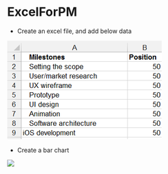# ExcelForPM

- Create an excel file, and add below data

![](https://github.com/DavidKou/ExcelForPM/blob/main/images/d1.png)


- Create a bar chart

![](https://github.com/DavidKou/ExcelForPM/blob/main/images/11.png)


